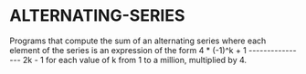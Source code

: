 # ALTERNATING-SERIES

Programs that compute the sum of an alternating series where each element of the series is an expression of the form 4 * (-1)^k + 1
	                                                                                                                   ----------------
	                                                                                                                        2k - 1
 for each value of k from 1 to a million, multiplied by 4.                                                                                                                         
